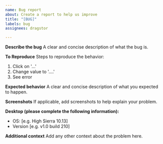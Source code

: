 ```yaml
---
name: Bug report
about: Create a report to help us improve
title: "[BUG]"
labels: bug
assignees: dragstor

---
```


**Describe the bug**
A clear and concise description of what the bug is.

**To Reproduce**
Steps to reproduce the behavior:
1. Click on '...'
2. Change value to '....'
3. See error

**Expected behavior**
A clear and concise description of what you expected to happen.

**Screenshots**
If applicable, add screenshots to help explain your problem.

**Desktop (please complete the following information):**
 - OS: [e.g. High Sierra 10.13]
 - Version [e.g. v1.0 build 210]

**Additional context**
Add any other context about the problem here.
